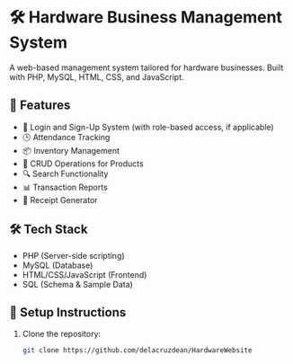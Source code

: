 # 🛠️ Hardware Business Management System

A web-based management system tailored for hardware businesses. Built with PHP, MySQL, HTML, CSS, and JavaScript.

## 🚀 Features

- 🔐 Login and Sign-Up System (with role-based access, if applicable)
- 🕒 Attendance Tracking
- 📦 Inventory Management
- 🛒 CRUD Operations for Products
- 🔍 Search Functionality
- 📊 Transaction Reports
- 🧾 Receipt Generator

## 🛠️ Tech Stack

- PHP (Server-side scripting)
- MySQL (Database)
- HTML/CSS/JavaScript (Frontend)
- SQL (Schema & Sample Data)

## 💾 Setup Instructions

1. Clone the repository:
   ```bash
   git clone https://github.com/delacruzdean/HardwareWebsite
